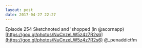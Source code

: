 ```yaml
---
layout: post
date: 2017-04-27 22:27
---
```

Episode 254 Sketchnoted and 'shopped (in @acornapp) [https://goo.gl/photos/NuCnzeLW5z4z7R2s6](https://goo.gl/photos/NuCnzeLW5z4z7R2s6) @_penaddictfm
